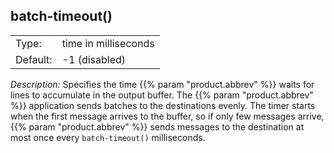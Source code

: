 ---
---
<!-- DISCLAIMER: This file is based on the syslog-ng Open Source Edition documentation https://github.com/balabit/syslog-ng-ose-guides/commit/2f4a52ee61d1ea9ad27cb4f3168b95408fddfdf2 and is used under the terms of The syslog-ng Open Source Edition Documentation License. The file has been modified by Axoflow. -->

## batch-timeout()

|          |                      |
| -------- | -------------------- |
| Type:    | time in milliseconds |
| Default: | \-1 (disabled)       |

*Description:* Specifies the time {{% param "product.abbrev" %}} waits for lines to accumulate in the output buffer. The {{% param "product.abbrev" %}} application sends batches to the destinations evenly. The timer starts when the first message arrives to the buffer, so if only few messages arrive, {{% param "product.abbrev" %}} sends messages to the destination at most once every `batch-timeout()` milliseconds.

